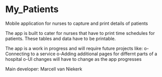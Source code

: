 # My_Patients
Mobile application for nurses to capture and print details of patients

The app is built to cater for nurses that have to print time schedules for patients. These tables and data have to be printable.

The app is a work in progress and will require future projects like:
o-Connecting to a service
o-Adding additional pages for differnt parts of a hospital
o-UI changes will have to change as the app progresses

Main developer: Marcell van Niekerk
